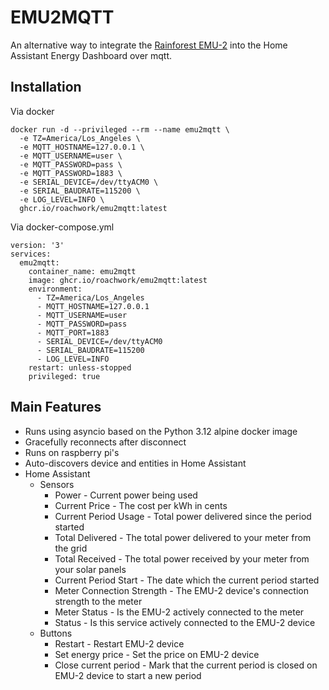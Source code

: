 # EMU2MQTT

An alternative way to integrate the [Rainforest EMU-2](https://www.rainforestautomation.com/rfa-z105-2-emu-2-2/) into the Home Assistant Energy Dashboard over mqtt.

## Installation

Via docker
```
docker run -d --privileged --rm --name emu2mqtt \
  -e TZ=America/Los_Angeles \
  -e MQTT_HOSTNAME=127.0.0.1 \
  -e MQTT_USERNAME=user \
  -e MQTT_PASSWORD=pass \
  -e MQTT_PASSWORD=1883 \
  -e SERIAL_DEVICE=/dev/ttyACM0 \
  -e SERIAL_BAUDRATE=115200 \
  -e LOG_LEVEL=INFO \
  ghcr.io/roachwork/emu2mqtt:latest
```

Via docker-compose.yml
```
version: '3'
services:
  emu2mqtt:
    container_name: emu2mqtt
    image: ghcr.io/roachwork/emu2mqtt:latest
    environment:
      - TZ=America/Los_Angeles
      - MQTT_HOSTNAME=127.0.0.1
      - MQTT_USERNAME=user
      - MQTT_PASSWORD=pass
      - MQTT_PORT=1883
      - SERIAL_DEVICE=/dev/ttyACM0
      - SERIAL_BAUDRATE=115200
      - LOG_LEVEL=INFO
    restart: unless-stopped
    privileged: true
```

## Main Features
- Runs using asyncio based on the Python 3.12 alpine docker image
- Gracefully reconnects after disconnect
- Runs on raspberry pi's
- Auto-discovers device and entities in Home Assistant
- Home Assistant
  - Sensors
    - Power - Current power being used
    - Current Price - The cost per kWh in cents
    - Current Period Usage - Total power delivered since the period started
    - Total Delivered - The total power delivered to your meter from the grid
    - Total Received - The total power received by your meter from your solar panels
    - Current Period Start - The date which the current period started
    - Meter Connection Strength - The EMU-2 device's connection strength to the meter
    - Meter Status - Is the EMU-2 actively connected to the meter
    - Status - Is this service actively connected to the EMU-2 device
  - Buttons
    - Restart - Restart EMU-2 device
    - Set energy price - Set the price on EMU-2 device
    - Close current period - Mark that the current period is closed on EMU-2 device to start a new period

